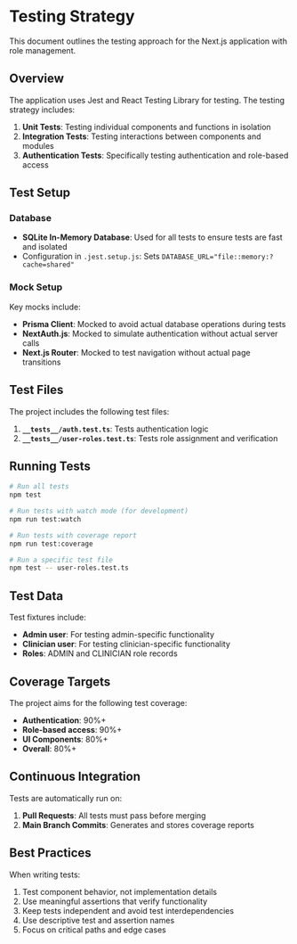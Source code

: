 # Testing Strategy

This document outlines the testing approach for the Next.js application with role management.

## Overview

The application uses Jest and React Testing Library for testing. The testing strategy includes:

1. **Unit Tests**: Testing individual components and functions in isolation
2. **Integration Tests**: Testing interactions between components and modules
3. **Authentication Tests**: Specifically testing authentication and role-based access

## Test Setup

### Database

- **SQLite In-Memory Database**: Used for all tests to ensure tests are fast and isolated
- Configuration in `.jest.setup.js`: Sets `DATABASE_URL="file::memory:?cache=shared"`

### Mock Setup

Key mocks include:

- **Prisma Client**: Mocked to avoid actual database operations during tests
- **NextAuth.js**: Mocked to simulate authentication without actual server calls
- **Next.js Router**: Mocked to test navigation without actual page transitions

## Test Files

The project includes the following test files:

1. **`__tests__/auth.test.ts`**: Tests authentication logic
2. **`__tests__/user-roles.test.ts`**: Tests role assignment and verification

## Running Tests

```bash
# Run all tests
npm test

# Run tests with watch mode (for development)
npm run test:watch

# Run tests with coverage report
npm run test:coverage

# Run a specific test file
npm test -- user-roles.test.ts
```

## Test Data

Test fixtures include:

- **Admin user**: For testing admin-specific functionality
- **Clinician user**: For testing clinician-specific functionality
- **Roles**: ADMIN and CLINICIAN role records

## Coverage Targets

The project aims for the following test coverage:

- **Authentication**: 90%+
- **Role-based access**: 90%+
- **UI Components**: 80%+
- **Overall**: 80%+

## Continuous Integration

Tests are automatically run on:

1. **Pull Requests**: All tests must pass before merging
2. **Main Branch Commits**: Generates and stores coverage reports

## Best Practices

When writing tests:

1. Test component behavior, not implementation details
2. Use meaningful assertions that verify functionality
3. Keep tests independent and avoid test interdependencies
4. Use descriptive test and assertion names
5. Focus on critical paths and edge cases 